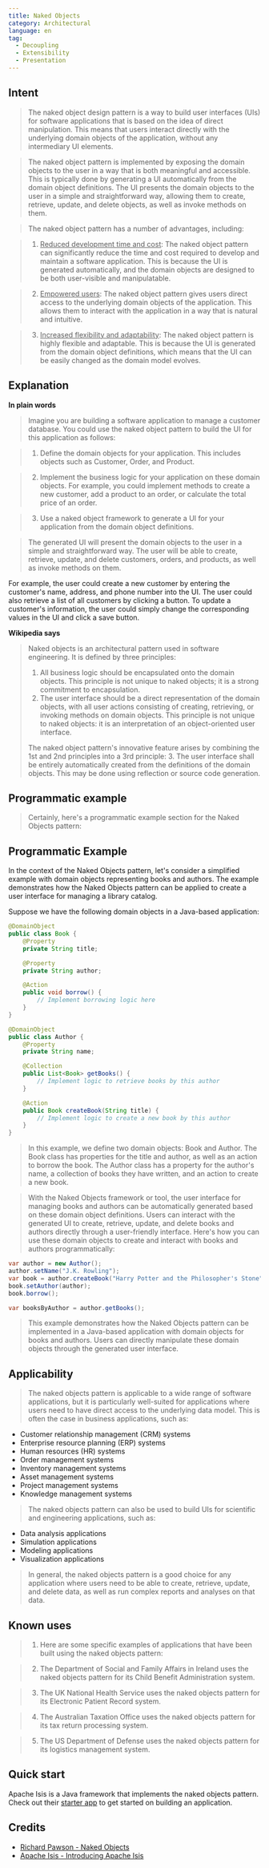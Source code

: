 ```yaml
---
title: Naked Objects
category: Architectural
language: en
tag:
  - Decoupling
  - Extensibility
  - Presentation
---
```


## Intent

> The naked object design pattern is a way to build user interfaces (UIs) for software applications that is based on the idea of direct manipulation. This means that users interact directly with the underlying domain objects of the application, without any intermediary UI elements.

> The naked object pattern is implemented by exposing the domain objects to the user in a way that is both meaningful and accessible. This is typically done by generating a UI automatically from the domain object definitions. The UI presents the domain objects to the user in a simple and straightforward way, allowing them to create, retrieve, update, and delete objects, as well as invoke methods on them.

> The naked object pattern has a number of advantages, including:

> 1. <ins>Reduced development time and cost</ins>: The naked object pattern can significantly reduce the time and cost required to develop and maintain a software application. This is because the UI is generated automatically, and the domain objects are designed to be both user-visible and manipulatable.

> 2. <ins>Empowered users</ins>: The naked object pattern gives users direct access to the underlying domain objects of the application. This allows them to interact with the application in a way that is natural and intuitive.

> 3. <ins>Increased flexibility and adaptability</ins>: The naked object pattern is highly flexible and adaptable. This is because the UI is generated from the domain object definitions, which means that the UI can be easily changed as the domain model evolves.

## Explanation

**In plain words**

> Imagine you are building a software application to manage a customer database. You could use the naked object pattern to build the UI for this application as follows:

> 1. Define the domain objects for your application. This includes objects such as Customer, Order, and Product.

> 2. Implement the business logic for your application on these domain objects. For example, you could implement methods to create a new customer, add a product to an order, or calculate the total price of an order.

> 3. Use a naked object framework to generate a UI for your application from the domain object definitions.

> The generated UI will present the domain objects to the user in a simple and straightforward way. The user will be able to create, retrieve, update, and delete customers, orders, and products, as well as invoke methods on them.

For example, the user could create a new customer by entering the customer's name, address, and phone number into the UI. The user could also retrieve a list of all customers by clicking a button. To update a customer's information, the user could simply change the corresponding values in the UI and click a save button.

**Wikipedia says**

> Naked objects is an architectural pattern used in software engineering. It is defined by three principles:
>
> 1. All business logic should be encapsulated onto the domain objects. This principle is not unique to naked objects; it is a strong commitment to encapsulation.
> 2. The user interface should be a direct representation of the domain objects, with all user actions consisting of creating, retrieving, or invoking methods on domain objects. This principle is not unique to naked objects: it is an interpretation of an object-oriented user interface.
>
> The naked object pattern's innovative feature arises by combining the 1st and 2nd principles into a 3rd principle: 3. The user interface shall be entirely automatically created from the definitions of the domain objects. This may be done using reflection or source code generation.

## Programmatic example

> Certainly, here's a programmatic example section for the Naked Objects pattern:

## Programmatic Example

In the context of the Naked Objects pattern, let's consider a simplified example with domain objects representing books and authors. The example demonstrates how the Naked Objects pattern can be applied to create a user interface for managing a library catalog.

Suppose we have the following domain objects in a Java-based application:

````java
@DomainObject
public class Book {
    @Property
    private String title;

    @Property
    private String author;

    @Action
    public void borrow() {
        // Implement borrowing logic here
    }
}

@DomainObject
public class Author {
    @Property
    private String name;

    @Collection
    public List<Book> getBooks() {
        // Implement logic to retrieve books by this author
    }

    @Action
    public Book createBook(String title) {
        // Implement logic to create a new book by this author
    }
}
````


> In this example, we define two domain objects: Book and Author. The Book class has properties for the title and author, as well as an action to borrow the book. The Author class has a property for the author's name, a collection of books they have written, and an action to create a new book.

> With the Naked Objects framework or tool, the user interface for managing books and authors can be automatically generated based on these domain object definitions. Users can interact with the generated UI to create, retrieve, update, and delete books and authors directly through a user-friendly interface.
> Here's how you can use these domain objects to create and interact with books and authors programmatically:

```java
var author = new Author();
author.setName("J.K. Rowling");
var book = author.createBook("Harry Potter and the Philosopher's Stone");
book.setAuthor(author);
book.borrow();

var booksByAuthor = author.getBooks();

```
> This example demonstrates how the Naked Objects pattern can be implemented in a Java-based application with domain objects for books and authors. Users can directly manipulate these domain objects through the generated user interface.


## Applicability

> The naked objects pattern is applicable to a wide range of software applications, but it is particularly well-suited for applications where users need to have direct access to the underlying data model. This is often the case in business applications, such as:

* Customer relationship management (CRM) systems
* Enterprise resource planning (ERP) systems
* Human resources (HR) systems
* Order management systems
* Inventory management systems
* Asset management systems
* Project management systems
* Knowledge management systems

> The naked objects pattern can also be used to build UIs for scientific and engineering applications, such as:

* Data analysis applications
* Simulation applications
* Modeling applications
* Visualization applications
>In general, the naked objects pattern is a good choice for any application where users need to be able to create, retrieve, update, and delete data, as well as run complex reports and analyses on that data.

## Known uses
> 1. Here are some specific examples of applications that have been built using the naked objects pattern:

> 2. The Department of Social and Family Affairs in Ireland uses the naked objects pattern for its Child Benefit Administration system.

> 3. The UK National Health Service uses the naked objects pattern for its Electronic Patient Record system.

> 4. The Australian Taxation Office uses the naked objects pattern for its tax return processing system.

> 5. The US Department of Defense uses the naked objects pattern for its logistics management system.

## Quick start

Apache Isis is a Java framework that implements the naked objects pattern. Check out their [starter app](https://isis.apache.org/docs/2.0.0-M9/starters/simpleapp.html) to get started on building an application.

## Credits

* [Richard Pawson - Naked Objects](http://downloads.nakedobjects.net/resources/Pawson%20thesis.pdf)
* [Apache Isis - Introducing Apache Isis](https://isis.apache.org/versions/1.16.0/pages/downloadable-presentations/resources/downloadable-presentations/IntroducingApacheIsis-notes.pdf)


````
